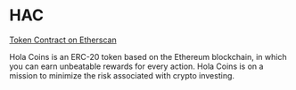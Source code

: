 # HAC

[Token Contract on Etherscan](https://etherscan.io/token/0x3D254e5b6b21bFaB4bB97489FC28eE4c3F44c6D8)

Hola Coins is an ERC-20 token based on the Ethereum blockchain, in which you can earn unbeatable rewards for every action. Hola Coins is on a mission to minimize the risk associated with crypto investing.
